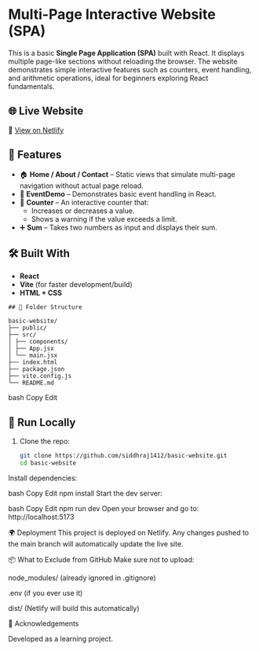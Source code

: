 # Multi-Page Interactive Website (SPA)

This is a basic **Single Page Application (SPA)** built with React. It displays multiple page-like sections without reloading the browser. The website demonstrates simple interactive features such as counters, event handling, and arithmetic operations, ideal for beginners exploring React fundamentals.

## 🌐 Live Website

🔗 [View on Netlify](https://basic-spa-website.netlify.app/)

## 📄 Features

- 🏠 **Home / About / Contact** – Static views that simulate multi-page navigation without actual page reload.
- 🎉 **EventDemo** – Demonstrates basic event handling in React.
- 🔢 **Counter** – An interactive counter that:
  - Increases or decreases a value.
  - Shows a warning if the value exceeds a limit.
- ➕ **Sum** – Takes two numbers as input and displays their sum.

## 🛠️ Built With

- **React**
- **Vite** (for faster development/build)
- **HTML + CSS**
```
## 📁 Folder Structure

basic-website/
├── public/
├── src/
│ ├── components/
│ ├── App.jsx
│ └── main.jsx
├── index.html
├── package.json
├── vite.config.js
└── README.md
```


bash
Copy
Edit

## 🚀 Run Locally

1. Clone the repo:
   ```bash
   git clone https://github.com/siddhraj1412/basic-website.git
   cd basic-website
Install dependencies:

bash
Copy
Edit
npm install
Start the dev server:

bash
Copy
Edit
npm run dev
Open your browser and go to:
http://localhost:5173

🌍 Deployment
This project is deployed on Netlify. Any changes pushed to the main branch will automatically update the live site.

📦 What to Exclude from GitHub
Make sure not to upload:

node_modules/ (already ignored in .gitignore)

.env (if you ever use it)

dist/ (Netlify will build this automatically)

🙌 Acknowledgements

Developed as a learning project.

